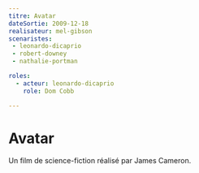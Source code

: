 ```yaml
---
titre: Avatar
dateSortie: 2009-12-18
realisateur: mel-gibson
scenaristes: 
 - leonardo-dicaprio
 - robert-downey
 - nathalie-portman

roles:
  - acteur: leonardo-dicaprio
    role: Dom Cobb

---
```


# Avatar

Un film de science-fiction réalisé par James Cameron.